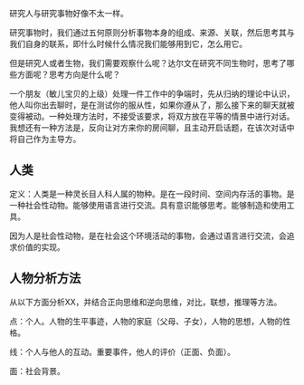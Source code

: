 研究人与研究事物好像不太一样。

研究事物时，我们通过五何原则分析事物本身的组成、来源、关联，然后思考其与我们自身的联系，即什么时候什么情况我们能够用到它，怎么用它。

但是研究人或者生物，我们需要观察什么呢？达尔文在研究不同生物时，思考了哪些方面呢？思考方向是什么呢？



一个朋友（敏儿宝贝的上级）处理一件工作中的争端时，先从归纳的理论中认识，他人叫你出去聊时，是在测试你的服从性，如果你遵从了，那么接下来的聊天就被变得被动。一种处理方法时，不接受该要求，将双方放在平等的情景中进行对话。我想还有一种方法是，反向让对方来你的房间聊，且主动开启话题，在该次对话中将自己作为主导方。

## 人类

定义：人类是一种灵长目人科人属的物种。是在一段时间、空间内存活的事物。是一种社会性动物。能够使用语言进行交流。具有意识能够思考。能够制造和使用工具。

因为人是社会性动物，是在社会这个环境活动的事物，会通过语言进行交流，会追求价值的实现。

## 人物分析方法

从以下方面分析XX，并结合正向思维和逆向思维，对比，联想，推理等方法。

点：个人。人物的生平事迹，人物的家庭（父母、子女），人物的思想，人物的性格。

线：个人与他人的互动。重要事件，他人的评价（正面、负面）。

面：社会背景。